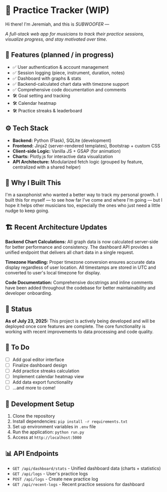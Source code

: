 # 🎷 Practice Tracker (WIP)

Hi there! I'm Jeremiah, and this is _SUBWOOFER_ —

_A full-stack web app for musicians to track their practice sessions, visualize progress, and stay motivated over time._

## 🌟 Features (planned / in progress)

- ✅ User authentication & account management
- ✅ Session logging (piece, instrument, duration, notes)
- ✅ Dashboard with graphs & stats
- ✅ Backend-calculated chart data with timezone support
- ✅ Comprehensive code documentation and comments
- 🛠️ Goal setting and tracking
- 🛠️ Calendar heatmap
- 🛠️ Practice streaks & leaderboard

## ⚙️ Tech Stack

- **Backend:** Python (Flask), SQLite (development)
- **Frontend:** Jinja2 (server-rendered templates), Bootstrap + custom CSS
- **Client-side Logic:** Vanilla JS + GSAP (for animation)
- **Charts:** Plotly.js for interactive data visualization
- **API Architecture:** Modularized fetch logic (grouped by feature, centralized with a shared helper)

## 🧠 Why I Built This

I'm a saxophonist who wanted a better way to track my personal growth. I built this for myself — to see how far I've come and where I'm going — but I hope it helps other musicians too, especially the ones who just need a little nudge to keep going.

## 🏗️ Recent Architecture Updates

**Backend Chart Calculations:** All graph data is now calculated server-side for better performance and consistency. The dashboard API provides a unified endpoint that delivers all chart data in a single request.

**Timezone Handling:** Proper timezone conversion ensures accurate data display regardless of user location. All timestamps are stored in UTC and converted to user's local timezone for display.

**Code Documentation:** Comprehensive docstrings and inline comments have been added throughout the codebase for better maintainability and developer onboarding.

## 🚧 Status

**As of July 23, 2025:** This project is actively being developed and will be deployed once core features are complete. The core functionality is working with recent improvements to data processing and code quality.

## 📝 To Do

- [ ] Add goal editor interface
- [ ] Finalize dashboard design
- [ ] Add practice streaks calculation
- [ ] Implement calendar heatmap view
- [ ] Add data export functionality
- [ ] ...and more to come!

## 🔧 Development Setup

1. Clone the repository
2. Install dependencies: `pip install -r requirements.txt`
3. Set up environment variables in `.env` file
4. Run the application: `python run.py`
5. Access at `http://localhost:5000`

## 📊 API Endpoints

- `GET /api/dashboard/stats` - Unified dashboard data (charts + statistics)
- `GET /api/logs` - User's practice logs
- `POST /api/logs` - Create new practice log
- `GET /api/recent-logs` - Recent practice sessions for dashboard
